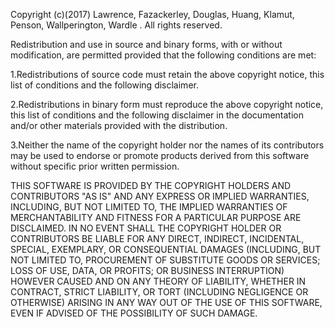Copyright (c)(2017) Lawrence, Fazackerley, Douglas, Huang, Klamut, Penson,
Wallperington, Wardle . All rights reserved.

Redistribution and use in source and binary forms, with or without 
modification, are permitted provided that the following conditions are met:

1.Redistributions of source code must retain the above copyright notice, 
this list of conditions and the following disclaimer.

2.Redistributions in binary form must reproduce the above copyright notice,
this list of conditions and the following disclaimer in the documentation 
and/or other materials provided with the distribution.

3.Neither the name of the copyright holder nor the names of its contributors
may be used to endorse or promote products derived from this software without
specific prior written permission. 

THIS SOFTWARE IS PROVIDED BY THE COPYRIGHT HOLDERS AND CONTRIBUTORS "AS IS" 
AND ANY EXPRESS OR IMPLIED WARRANTIES, INCLUDING, BUT NOT LIMITED TO, THE 
IMPLIED WARRANTIES OF MERCHANTABILITY AND FITNESS FOR A PARTICULAR PURPOSE 
ARE DISCLAIMED. IN NO EVENT SHALL THE COPYRIGHT HOLDER OR CONTRIBUTORS BE 
LIABLE FOR ANY DIRECT, INDIRECT, INCIDENTAL, SPECIAL, EXEMPLARY, OR 
CONSEQUENTIAL DAMAGES (INCLUDING, BUT NOT LIMITED TO, PROCUREMENT OF 
SUBSTITUTE GOODS OR SERVICES; LOSS OF USE, DATA, OR PROFITS; OR BUSINESS 
INTERRUPTION) HOWEVER CAUSED AND ON ANY THEORY OF LIABILITY, WHETHER IN 
CONTRACT, STRICT LIABILITY, OR TORT (INCLUDING NEGLIGENCE OR OTHERWISE) 
ARISING IN ANY WAY OUT OF THE USE OF THIS SOFTWARE, EVEN IF ADVISED OF THE 
POSSIBILITY OF SUCH DAMAGE.

